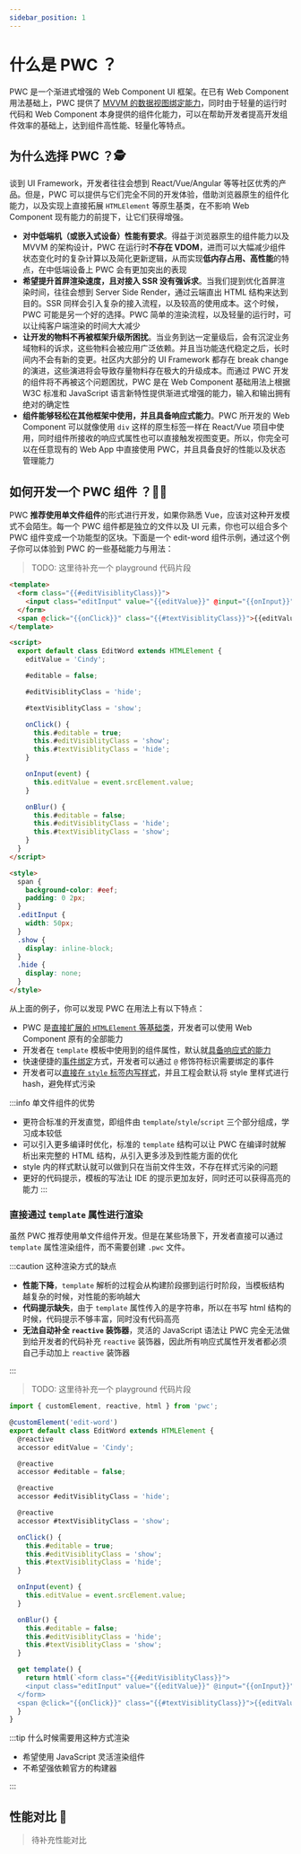 ```yaml
---
sidebar_position: 1
---
```


# 什么是 PWC ？

PWC 是一个渐进式增强的 Web Component UI 框架。在已有 Web Component 用法基础上，PWC 提供了 [MVVM 的数据视图绑定能力](https://zh.wikipedia.org/wiki/MVVM)，同时由于轻量的运行时代码和 Web Component 本身提供的组件化能力，可以在帮助开发者提高开发组件效率的基础上，达到组件高性能、轻量化等特点。

## 为什么选择 PWC ？🕵

谈到 UI Framework，开发者往往会想到 React/Vue/Angular 等等社区优秀的产品。但是，PWC 可以提供与它们完全不同的开发体验，借助浏览器原生的组件化能力，以及实现上直接拓展 `HTMLElement` 等原生基类，在不影响 Web Component 现有能力的前提下，让它们获得增强。

- **对中低端机（或嵌入式设备）性能有要求**。得益于浏览器原生的组件能力以及 MVVM 的架构设计，PWC 在运行时**不存在 VDOM**，进而可以大幅减少组件状态变化时的复杂计算以及简化更新逻辑，从而实现**低内存占用、高性能**的特点，在中低端设备上 PWC 会有更加突出的表现
- **希望提升首屏渲染速度，且对接入 SSR 没有强诉求**。当我们提到优化首屏渲染时间，往往会想到 Server Side Render，通过云端直出 HTML 结构来达到目的。SSR 同样会引入复杂的接入流程，以及较高的使用成本。这个时候，PWC 可能是另一个好的选择。PWC 简单的渲染流程，以及轻量的运行时，可以让纯客户端渲染的时间大大减少
- **让开发的物料不再被框架升级所困扰**。当业务到达一定量级后，会有沉淀业务域物料的诉求，这些物料会被应用广泛依赖。并且当功能迭代稳定之后，长时间内不会有新的变更。社区内大部分的 UI Framework 都存在 break change 的演进，这些演进将会导致存量物料存在极大的升级成本。而通过 PWC 开发的组件将不再被这个问题困扰，PWC 是在 Web Component 基础用法上根据 W3C 标准和 JavaScript 语言新特性提供渐进式增强的能力，输入和输出拥有绝对的确定性
- **组件能够轻松在其他框架中使用，并且具备响应式能力**。PWC 所开发的 Web Component 可以就像使用 `div` 这样的原生标签一样在 React/Vue 项目中使用，同时组件所接收的响应式属性也可以直接触发视图变更。所以，你完全可以在任意现有的 Web App 中直接使用 PWC，并且具备良好的性能以及状态管理能力

## 如何开发一个 PWC 组件 ？👨‍💻‍

PWC **推荐使用单文件组件**的形式进行开发，如果你熟悉 Vue，应该对这种开发模式不会陌生。每一个 PWC 组件都是独立的文件以及 UI 元素，你也可以组合多个 PWC 组件变成一个功能型的区块。下面是一个 edit-word 组件示例，通过这个例子你可以体验到 PWC 的一些基础能力与用法：

> TODO:
> 这里待补充一个 playground 代码片段

```html
<template>
  <form class="{{#editVisiblityClass}}">
    <input class="editInput" value="{{editValue}}" @input="{{onInput}}" @blur="{{onBlur}}" />
  </form>
  <span @click="{{onClick}}" class="{{#textVisiblityClass}}">{{editValue}}</span>
</template>

<script>
  export default class EditWord extends HTMLElement {
    editValue = 'Cindy';

    #editable = false;

    #editVisiblityClass = 'hide';

    #textVisiblityClass = 'show';

    onClick() {
      this.#editable = true;
      this.#editVisiblityClass = 'show';
      this.#textVisiblityClass = 'hide';
    }

    onInput(event) {
      this.editValue = event.srcElement.value;
    }

    onBlur() {
      this.#editable = false;
      this.#editVisiblityClass = 'hide';
      this.#textVisiblityClass = 'show';
    }
  }
</script>

<style>
  span {
    background-color: #eef;
    padding: 0 2px;
  }
  .editInput {
    width: 50px;
  }
  .show {
    display: inline-block;
  }
  .hide {
    display: none;
  }
</style>
```

从上面的例子，你可以发现 PWC 在用法上有以下特点：

- PWC 是[直接扩展的 `HTMLElement` 等基础类](../base/render)，开发者可以使用 Web Component 原有的全部能力
- 开发者在 `template` 模板中使用到的组件属性，默认就[具备响应式的能力](../base/reactive)
- 快速便捷的[事件绑定](../base/event)方式，开发者可以通过 `@` 修饰符标识需要绑定的事件
- 开发者可以[直接在 `style` 标签内写样式](../base/style)，并且工程会默认将 style 里样式进行 hash，避免样式污染

:::info 单文件组件的优势

- 更符合标准的开发直觉，即组件由 `template`/`style`/`script` 三个部分组成，学习成本较低
- 可以引入更多编译时优化，标准的 `template` 结构可以让 PWC 在编译时就解析出来完整的 HTML 结构，从引入更多涉及到性能方面的优化
- style 内的样式默认就可以做到只在当前文件生效，不存在样式污染的问题
- 更好的代码提示，模板的写法让 IDE 的提示更加友好，同时还可以获得高亮的能力
:::


### 直接通过 `template` 属性进行渲染

虽然 PWC 推荐使用单文件组件开发。但是在某些场景下，开发者直接可以通过 `template` 属性渲染组件，而不需要创建 `.pwc` 文件。

:::caution 这种渲染方式的缺点

- **性能下降**，`template` 解析的过程会从构建阶段挪到运行时阶段，当模板结构越复杂的时候，对性能的影响越大
- **代码提示缺失**，由于 `template` 属性传入的是字符串，所以在书写 html 结构的时候，代码提示不够丰富，同时没有代码高亮
- **无法自动补全 `reactive` 装饰器**，灵活的 JavaScript 语法让 PWC 完全无法做到给开发者的代码补充 `reactive` 装饰器，因此所有响应式属性开发者都必须自己手动加上 `reactive` 装饰器

:::

> TODO:
> 这里待补充一个 playground 代码片段

```javascript
import { customElement, reactive, html } from 'pwc';

@customElement('edit-word')
export default class EditWord extends HTMLElement {
  @reactive
  accessor editValue = 'Cindy';

  @reactive
  accessor #editable = false;

  @reactive
  accessor #editVisiblityClass = 'hide';

  @reactive
  accessor #textVisiblityClass = 'show';

  onClick() {
    this.#editable = true;
    this.#editVisiblityClass = 'show';
    this.#textVisiblityClass = 'hide';
  }

  onInput(event) {
    this.editValue = event.srcElement.value;
  }

  onBlur() {
    this.#editable = false;
    this.#editVisiblityClass = 'hide';
    this.#textVisiblityClass = 'show';
  }

  get template() {
    return html(`<form class="{{#editVisiblityClass}}">
    <input class="editInput" value="{{editValue}}" @input="{{onInput}}" @blur="{{onBlur}}" />
  </form>
  <span @click="{{onClick}}" class="{{#textVisiblityClass}}">{{editValue}}</span>`);
  }
}
```

:::tip 什么时候需要用这种方式渲染

- 希望使用 JavaScript 灵活渲染组件
- 不希望强依赖官方的构建器

:::

## 性能对比 🚀

> 待补充性能对比
